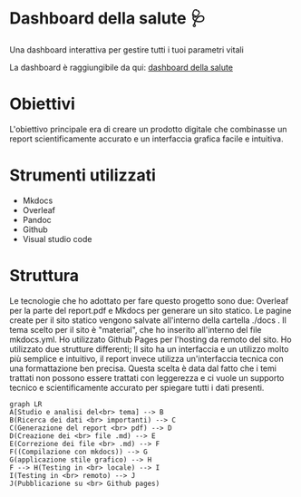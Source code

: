 # Dashboard della salute 🩺
Una dashboard interattiva per gestire tutti i tuoi parametri vitali 

La dashboard è raggiungibile da qui: [dashboard della salute](https://michelefalcomer.github.io/)

# Obiettivi 
L'obiettivo principale era di creare un prodotto digitale che combinasse un report scientificamente accurato e un interfaccia grafica facile e intuitiva. 

# Strumenti utilizzati
* Mkdocs
* Overleaf
* Pandoc
* Github
* Visual studio code

# Struttura
Le tecnologie che ho adottato per fare questo progetto sono due: Overleaf per la parte del report.pdf e Mkdocs per generare un sito statico. Le pagine create per il sito statico vengono salvate all'interno della cartella ./docs . Il tema scelto per il sito è "material", che ho inserito all'interno del file mkdocs.yml. Ho utilizzato Github Pages per l'hosting da remoto del sito. Ho utilizzato due strutture differenti; Il sito ha un interfaccia e un utilizzo molto più semplice e intuitivo, il report invece utilizza un'interfaccia tecnica con una formattazione ben precisa. Questa scelta è data dal fatto che i temi trattati non possono essere trattati con leggerezza e ci vuole un supporto tecnico e scientificamente accurato per spiegare tutti i dati presenti. 


```mermaid
graph LR
A[Studio e analisi del<br> tema] --> B
B(Ricerca dei dati <br> importanti) --> C
C(Generazione del report <br> pdf) --> D
D(Creazione dei <br> file .md) --> E
E(Correzione dei file <br> .md) --> F
F((Compilazione con mkdocs)) --> G
G(applicazione stile grafico) --> H
F --> H(Testing in <br> locale) --> I
I(Testing in <br> remoto) --> J
J(Pubblicazione su <br> Github pages)
```
